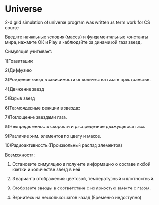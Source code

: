 # Universe
2-d grid simulation of universe
program was written as term work for CS course 

Введите начальные условия (массы) и фундаментальные константы мира, нажмите ОК и Play и наблюдайте за динамикой газа звезд.

Симуляция учитывает:

1)Гравитацию

2)Диффузию

3)Рождение звезд в зависимости от количества газа в пространстве.

4)Движение звезд

5)Взрыв звезд

6)Термоядерные реакции в звездах

7)Поглощение звездами газа.

8)Неопределенность скорости и распределние движущегося газа.

9)Различие хим. элементов по цвету и массе.

10)Радиоактивность (Произвольный распад элементов)


Возможности: 

1) Остановите симуляцию и получите информацию о составе любой клетки и количестве звезд в ней

2) 3 варианта отображения: цветовой, температурный и плотностный.

3) Отобразите звезды в соответствие с их яркостью вместе с газом.

4) Вернитесь на несколько шагов назад (Временно недоступно)



